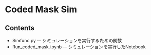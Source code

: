 # Coded Mask Sim

## Contents

- Simfunc.py
-- シミュレーションを実行するための関数
- Run_coded_mask.ipynb
-- シミュレーションを実行したNotebook
